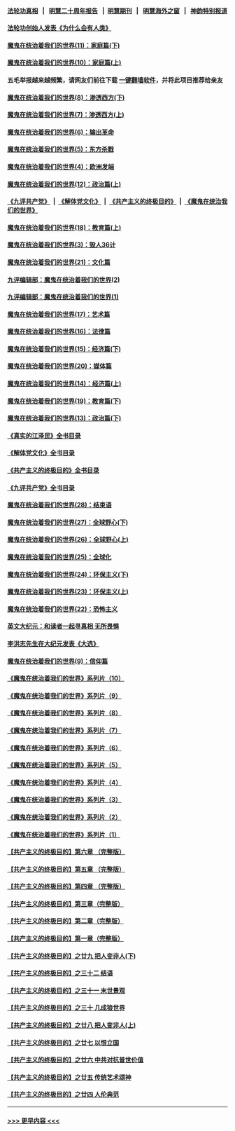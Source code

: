 #### [法轮功真相](https://github.com/gfw-breaker/truth/blob/master/README.md?t=0) &nbsp;&nbsp;|&nbsp;&nbsp; [明慧二十周年报告](https://github.com/gfw-breaker/mh-reports/blob/master/README.md?t=0) &nbsp;&nbsp;|&nbsp;&nbsp;[明慧期刊](https://github.com/gfw-breaker/mh-qikan) &nbsp;&nbsp;|&nbsp;&nbsp; [明慧海外之窗](https://github.com/gfw-breaker/mh-news/blob/master/README.md?t=0) &nbsp;&nbsp;|&nbsp;&nbsp; [神韵特别报道](https://github.com/gfw-breaker/mh-news/blob/master/shenyun.md?t=0)
#### [法轮功创始人发表《为什么会有人类》](../pages/nsc422/n13912117.md?t=02052143) 
#### [魔鬼在统治着我们的世界(11)：家庭篇(下)](../pages/nsc422/n10440961.md?t=02052143) 
#### [魔鬼在统治着我们的世界(10)：家庭篇(上)](../pages/nsc422/n10435448.md?t=02052143) 
#### 五毛举报越来越频繁，请网友们前往下载 [一键翻墙软件](https://github.com/gfw-breaker/ssr-accounts)，并将此项目推荐给亲友
#### [魔鬼在统治着我们的世界(8)：渗透西方(下)](../pages/nsc422/n10429603.md?t=02052143) 
#### [魔鬼在统治着我们的世界(7)：渗透西方(上)](../pages/nsc422/n10426013.md?t=02052143) 
#### [魔鬼在统治着我们的世界(6)：输出革命](../pages/nsc422/n10421536.md?t=02052143) 
#### [魔鬼在统治着我们的世界(5)：东方杀戮](../pages/nsc422/n10417707.md?t=02052143) 
#### [魔鬼在统治着我们的世界(4)：欧洲发端](../pages/nsc422/n10414890.md?t=02052143) 
#### [魔鬼在统治着我们的世界(12)：政治篇(上)](../pages/nsc422/n10444576.md?t=02052143) 
#### [《九评共产党》](https://github.com/begood0513/9ping.md/blob/master/README.md) &nbsp;|&nbsp; [《解体党文化》](../../../../jtdwh.md/blob/master/README.md)  &nbsp;|&nbsp; [《共产主义的终极目的》](../../../../gczydzjmd.md/blob/master/README.md) &nbsp;|&nbsp; [《魔鬼在统治我们的世界》](../../../../mgztzwmdsj.md/blob/master/README.md) 
#### [魔鬼在统治着我们的世界(18)：教育篇(上)](../pages/nsc422/n10526970.md?t=02052143) 
#### [魔鬼在统治着我们的世界(3)：毁人36计](../pages/nsc422/n10411583.md?t=02052143) 
#### [魔鬼在统治着我们的世界(21)：文化篇](../pages/nsc422/n10597706.md?t=02052143) 
#### [九评编辑部：魔鬼在统治着我们的世界(2)](../pages/nsc422/n10410036.md?t=02052143) 
#### [九评编辑部：魔鬼在统治着我们的世界(1)](../pages/nsc422/n10406825.md?t=02052143) 
#### [魔鬼在统治着我们的世界(17)：艺术篇](../pages/nsc422/n10499093.md?t=02052143) 
#### [魔鬼在统治着我们的世界(16)：法律篇](../pages/nsc422/n10485969.md?t=02052143) 
#### [魔鬼在统治着我们的世界(15)：经济篇(下)](../pages/nsc422/n10469975.md?t=02052143) 
#### [魔鬼在统治着我们的世界(20)：媒体篇](../pages/nsc422/n10586579.md?t=02052143) 
#### [魔鬼在统治着我们的世界(14)：经济篇(上)](../pages/nsc422/n10457370.md?t=02052143) 
#### [魔鬼在统治着我们的世界(19)：教育篇(下)](../pages/nsc422/n10564808.md?t=02052143) 
#### [魔鬼在统治着我们的世界(13)：政治篇(下)](../pages/nsc422/n10448270.md?t=02052143) 
#### [《真实的江泽民》全书目录](../pages/nsc422/n13721399.md?t=02052143) 
#### [《解体党文化》全书目录](../pages/nsc422/n13721157.md?t=02052143) 
#### [《共产主义的终极目的》全书目录](../pages/nsc422/n13721048.md?t=02052143) 
#### [《九评共产党》全书目录](../pages/nsc422/n13708085.md?t=02052143) 
#### [魔鬼在统治着我们的世界(28)：结束语](../pages/nsc422/n10936246.md?t=02052143) 
#### [魔鬼在统治着我们的世界(27)：全球野心(下)](../pages/nsc422/n10928319.md?t=02052143) 
#### [魔鬼在统治着我们的世界(26)：全球野心(上)](../pages/nsc422/n10900318.md?t=02052143) 
#### [魔鬼在统治着我们的世界(25)：全球化](../pages/nsc422/n10788205.md?t=02052143) 
#### [魔鬼在统治着我们的世界(24)：环保主义(下)](../pages/nsc422/n10695307.md?t=02052143) 
#### [魔鬼在统治着我们的世界(23)：环保主义(上)](../pages/nsc422/n10688613.md?t=02052143) 
#### [魔鬼在统治着我们的世界(22)：恐怖主义](../pages/nsc422/n10614727.md?t=02052143) 
#### [英文大纪元：和读者一起寻真相 无所畏惧](../pages/nsc422/n12542027.md?t=02052143) 
#### [李洪志先生在大纪元发表《大选》](../pages/nsc422/n12534746.md?t=02052143) 
#### [魔鬼在统治着我们的世界(9)：信仰篇](../pages/nsc422/n10432159.md?t=02052143) 
#### [《魔鬼在统治着我们的世界》系列片（10）](../pages/nsc422/n12292670.md?t=02052143) 
#### [《魔鬼在统治着我们的世界》系列片（9）](../pages/nsc422/n12290859.md?t=02052143) 
#### [《魔鬼在统治着我们的世界》系列片（8）](../pages/nsc422/n12287445.md?t=02052143) 
#### [《魔鬼在统治着我们的世界》系列片（7）](../pages/nsc422/n12283425.md?t=02052143) 
#### [《魔鬼在统治着我们的世界》系列片（6）](../pages/nsc422/n12282314.md?t=02052143) 
#### [《魔鬼在统治着我们的世界》系列片（5）](../pages/nsc422/n12281419.md?t=02052143) 
#### [《魔鬼在统治着我们的世界》系列片（4）](../pages/nsc422/n12274024.md?t=02052143) 
#### [《魔鬼在统治着我们的世界》系列片（3）](../pages/nsc422/n12271322.md?t=02052143) 
#### [《魔鬼在统治着我们的世界》系列片（2）](../pages/nsc422/n12269049.md?t=02052143) 
#### [《魔鬼在统治着我们的世界》系列片（1）](../pages/nsc422/n12267575.md?t=02052143) 
#### [【共产主义的终极目的】第六章 （完整版）](../pages/nsc422/n11428913.md?t=02052143) 
#### [【共产主义的终极目的】第五章 （完整版）](../pages/nsc422/n11428912.md?t=02052143) 
#### [【共产主义的终极目的】第四章 （完整版）](../pages/nsc422/n11428907.md?t=02052143) 
#### [【共产主义的终极目的】第三章（完整版）](../pages/nsc422/n11428848.md?t=02052143) 
#### [【共产主义的终极目的】第二章（完整版）](../pages/nsc422/n11428831.md?t=02052143) 
#### [【共产主义的终极目的】第一章（完整版）](../pages/nsc422/n11417651.md?t=02052143) 
#### [【共产主义的终极目的】之廿九 把人变非人(下)](../pages/nsc422/n11344140.md?t=02052143) 
#### [【共产主义的终极目的】之三十二 结语](../pages/nsc422/n11360535.md?t=02052143) 
#### [【共产主义的终极目的】之三十一 末世景观](../pages/nsc422/n11351129.md?t=02052143) 
#### [【共产主义的终极目的】之三十 几成狼世界](../pages/nsc422/n11348280.md?t=02052143) 
#### [【共产主义的终极目的】之廿八 把人变非人(上)](../pages/nsc422/n11340492.md?t=02052143) 
#### [【共产主义的终极目的】之廿七 以恨立国](../pages/nsc422/n11336944.md?t=02052143) 
#### [【共产主义的终极目的】之廿六 中共对抗普世价值](../pages/nsc422/n11324785.md?t=02052143) 
#### [【共产主义的终极目的】之廿五 传统艺术颂神](../pages/nsc422/n11296396.md?t=02052143) 
#### [【共产主义的终极目的】之廿四 人伦典范](../pages/nsc422/n11296397.md?t=02052143) 

----
#### [ >>> 更早内容 <<< ](../indexes/nsc422-earlier.md)
